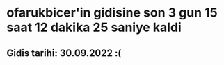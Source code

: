 # ofarukbicer'in gidisine son 3 gun 15 saat 12 dakika 25 saniye kaldi

## Gidis tarihi: 30.09.2022 :(